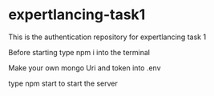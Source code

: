 # expertlancing-task1
This is the authentication repository for expertlancing task 1 

Before starting type npm i into the terminal

Make your own mongo Uri and token into .env 

type npm start to start the server 
